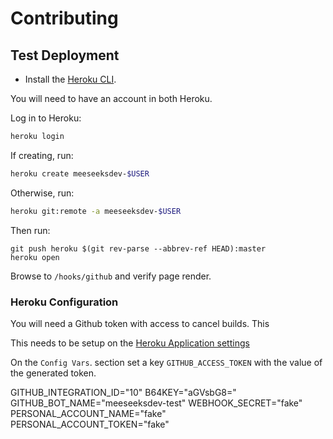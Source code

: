 # Contributing

## Test Deployment

- Install the [Heroku CLI](https://devcenter.heroku.com/articles/heroku-cli#download-and-install).

You will need to have an account in both Heroku.

Log in to Heroku:

```bash
heroku login
```

If creating, run:

```bash
heroku create meeseeksdev-$USER
```

Otherwise, run:

```bash
heroku git:remote -a meeseeksdev-$USER
```

Then run:

```
git push heroku $(git rev-parse --abbrev-ref HEAD):master
heroku open
```

Browse to `/hooks/github` and verify page render.

### Heroku Configuration

You will need a Github token with access to cancel builds. This 

This needs to be setup on the [Heroku Application settings](https://dashboard.heroku.com/apps/jupyterlab-bot/settings)

On the `Config Vars`. section set a key `GITHUB_ACCESS_TOKEN` with the value of the generated token.

GITHUB_INTEGRATION_ID="10"
B64KEY="aGVsbG8="
GITHUB_BOT_NAME="meeseeksdev-test"
WEBHOOK_SECRET="fake"
PERSONAL_ACCOUNT_NAME="fake"
PERSONAL_ACCOUNT_TOKEN="fake"
